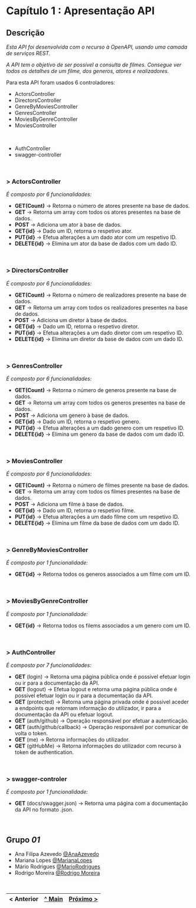 # Capítulo 1 : Apresentação API

## Descrição

_Esta API foi desenvolvida com o recurso à OpenAPI, usando uma camada de serviços REST._

_A API tem o objetivo de ser possível a consulta de filmes. Consegue ver todos os detalhes de um filme, dos generos, atores e realizadores._


Para esta API foram usados 6 controladores:
* ActorsController
* DirectorsController
* GenreByMoviesController
* GenresController
* MoviesByGenreController
* MoviesController


</br>

* AuthController
* swagger-controller

</br>

### > **ActorsController**
_É composto por 6 funcionalidades:_
* **GET(Count)** -> Retorna o número de atores presente na base de dados.
* **GET** -> Retorna um array com todos os atores presentes na base de dados.
* **POST** -> Adiciona um ator à base de dados.
* **GET{id}** -> Dado um ID, retorna o respetivo ator.
* **PUT{id}** -> Efetua alterações a um dado ator com um respetivo ID.
* **DELETE{id}** -> Elimina um ator da base de dados com um dado ID.

<br>

### > **DirectorsController**
_É composto por 6 funcionalidades:_
* **GET(Count)** -> Retorna o número de realizadores presente na base de dados.
* **GET** -> Retorna um array com todos os realizadores presentes na base de dados.
* **POST** -> Adiciona um diretor à base de dados.
* **GET{id}** -> Dado um ID, retorna o respetivo diretor.
* **PUT{id}** -> Efetua alterações a um dado diretor com um respetivo ID.
* **DELETE{id}** -> Elimina um diretor da base de dados com um dado ID.

<br>

### > **GenresController**
_É composto por 6 funcionalidades:_
* **GET(Count)** -> Retorna o número de generos presente na base de dados.
* **GET** -> Retorna um array com todos os generos presentes na base de dados.
* **POST** -> Adiciona um genero à base de dados.
* **GET{id}** -> Dado um ID, retorna o respetivo genero.
* **PUT{id}** -> Efetua alterações a um dado genero com um respetivo ID.
* **DELETE{id}** -> Elimina um genero da base de dados com um dado ID.

<br>

### > **MoviesController**
_É composto por 6 funcionalidades:_
* **GET(Count)** -> Retorna o número de filmes presente na base de dados.
* **GET** -> Retorna um array com todos os filmes presentes na base de dados.
* **POST** -> Adiciona um filme à base de dados.
* **GET{id}** -> Dado um ID, retorna o respetivo filme.
* **PUT{id}** -> Efetua alterações a um dado filme com um respetivo ID.
* **DELETE{id}** -> Elimina um filme da base de dados com um dado ID.

<br>

### > **GenreByMoviesController**
_É composto por 1 funcionalidade:_
* **GET{id}** -> Retorna todos os generos associados a um filme com um ID.

<br>

### > **MoviesByGenreController**
_É composto por 1 funcionalidade:_
* **GET{id}** -> Retorna todos os filems associados a um genero com um ID.

<br>


### > **AuthController**
_É composto por 7 funcionalidades:_
* **GET** (login) -> Retorna uma página pública onde é possivel efetuar login ou ir para a documentação da API.
* **GET** (logout) -> Efetua logout e retorna uma página pública onde é possivel efetuar login ou ir para a documentação da API.
* **GET** (protected) -> Retorna uma página privada onde é possivel aceder a endpoints que retornam informação do utilizador, ir para a documentação da API ou efetuar logout.
* **GET** (auth/github) -> Operação responsável por efetuar a autenticação.
* **GET** (auth/github/callback) -> Operação responsável por comunicar de volta o token.
* **GET** (me) -> Retorna informações do utilizador.
* **GET** (gitHubMe) -> Retorna informações do utilizador com recurso à token de authentication.


<br>

### > **swagger-controler**
_É composto por 1 funcionalidade:_
* **GET** (docs/swagger.json) -> Retorna uma página com a documentação da API no formato .json.


<br>

## Grupo _01_
* Ana Filipa Azevedo [@AnaAzevedo](https://github.com/AnaAzevedo2) 
* Mariana Lopes [@MarianaLopes](https://github.com/marlope02) 
* Mário Rodrigues [@MarioRodrigues](https://github.com/MarioRodrigues2304)
* Rodrigo Moreira [@Rodrigo Moreira](https://github.com/rodmoreira41)


<br>

|< Anterior | [^ Main](../) | [Próximo >](c2.md)
:--- | :---: | ---: 